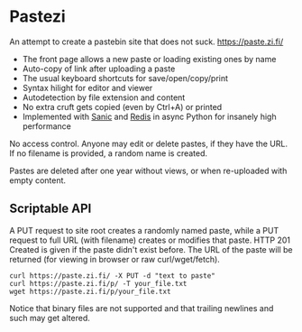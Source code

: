 # Pastezi

An attempt to create a pastebin site that does not suck. https://paste.zi.fi/

* The front page allows a new paste or loading existing ones by name
* Auto-copy of link after uploading a paste
* The usual keyboard shortcuts for save/open/copy/print
* Syntax hilight for editor and viewer
* Autodetection by file extension and content
* No extra cruft gets copied (even by Ctrl+A) or printed
* Implemented with [Sanic](https://sanic.readthedocs.io/) and [Redis](https://redis.io/) in async Python for insanely high performance

No access control. Anyone may edit or delete pastes, if they have the URL. If no filename is provided, a random name is created.

Pastes are deleted after one year without views, or when re-uploaded with empty content.

## Scriptable API

A PUT request to site root creates a randomly named paste, while a PUT request to full URL (with filename) creates or modifies that paste. HTTP 201 Created is given if the paste didn't exist before. The URL of the paste will be returned (for viewing in browser or raw curl/wget/fetch).

    curl https://paste.zi.fi/ -X PUT -d "text to paste"
    curl https://paste.zi.fi/p/ -T your_file.txt
    wget https://paste.zi.fi/p/your_file.txt

Notice that binary files are not supported and that trailing newlines and such may get altered.
